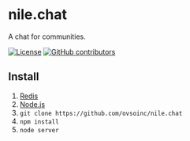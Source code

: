 # nile.chat
A chat for communities. 

[![License](https://img.shields.io/badge/license-AGPLv3-blue.svg?label=license)](https://github.com/Storj/ovsoinc/nile.chat/blob/master/LICENSE)
[![GitHub contributors](https://img.shields.io/github/contributors/nile.chat/zfaucet.svg)](https://github.com/ovsoinc/nile.chat/graphs/contributors)

## Install

1. [Redis](https://redis.io/download#installation)
2. [Node.js](https://nodejs.org/en/)
3. `git clone https://github.com/ovsoinc/nile.chat`
4. `npm install`
5. `node server`
